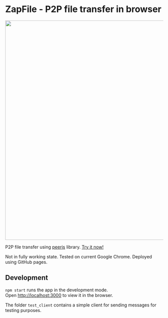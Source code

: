 # ZapFile - P2P file transfer in browser

<p align="center">
  <img src='imgURL' width='700'>
</p>

P2P file transfer using [peerjs](https://peerjs.com/) library. [Try it now!](https://k4ran909.github.io/ZapFile/)

Not in fully working state. Tested on current Google Chrome. Deployed using GitHub pages.

## Development

`npm start` runs the app in the development mode.\
Open [http://localhost:3000](http://localhost:3000) to view it in the browser.

The folder `test_client` contains a simple client for sending messages for testing purposes.
